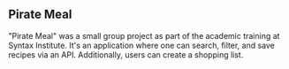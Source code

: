 ## Pirate Meal


"Pirate Meal" was a small group project as part of the academic training at Syntax Institute. It's an application where one can search, filter, and save recipes via an API. Additionally, users can create a shopping list.
